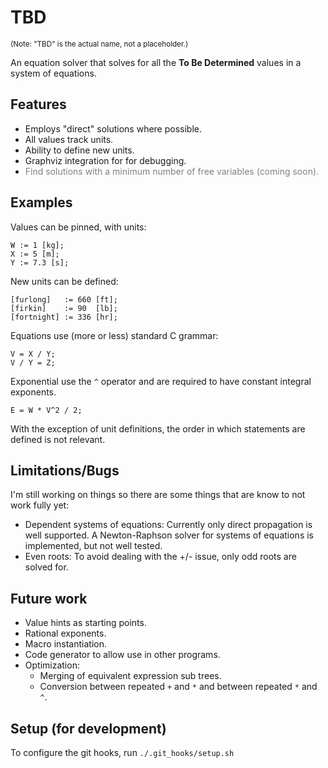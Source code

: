 # TBD

<small>(Note: "TBD" is the actual name, not a placeholder.)</small>

An equation solver that solves for all the **To Be Determined** values in a system of equations.

## Features

- Employs "direct" solutions where possible.
- All values track units.
- Ability to define new units.
- Graphviz integration for for debugging.
- <font color="gray">Find solutions with a minimum number of free variables (coming soon).</font>

## Examples

Values can be pinned, with units:

```
W := 1 [kg];
X := 5 [m];
Y := 7.3 [s];
```

New units can be defined:

```
[furlong]   := 660 [ft];
[firkin]    := 90  [lb];
[fortnight] := 336 [hr];	
```

Equations use (more or less) standard C grammar:

```
V = X / Y;
V / Y = Z;
```

Exponential use the `^` operator and are required to have constant integral exponents.

```
E = W * V^2 / 2;
```

With the exception of unit definitions, the order in which statements are defined is not relevant.

## Limitations/Bugs

I'm still working on things so there are some things that are know to not work fully yet:

- Dependent systems of equations: Currently only direct propagation is well supported.
  A Newton-Raphson solver for systems of equations is implemented, but not well tested.
- Even roots: To avoid dealing with the +/- issue, only odd roots are solved for.

## Future work

- Value hints as starting points.
- Rational exponents.
- Macro instantiation.
- Code generator to allow use in other programs.
- Optimization:
  - Merging of equivalent expression sub trees.
  - Conversion between repeated `+` and `*` and between repeated `*` and `^`.

## Setup (for development)
To configure the git hooks, run `./.git_hooks/setup.sh`
